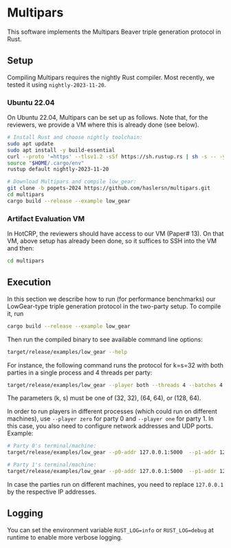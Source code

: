 # Multipars

This software implements the Multipars Beaver triple generation protocol in Rust.

## Setup

Compiling Multipars requires the nightly Rust compiler.
Most recently, we tested it using `nightly-2023-11-20`.

### Ubuntu 22.04

On Ubuntu 22.04, Multipars can be set up as follows.
Note that, for the reviewers, we provide a VM where this is already done (see below).

```bash
# Install Rust and choose nightly toolchain:
sudo apt update
sudo apt install -y build-essential
curl --proto '=https' --tlsv1.2 -sSf https://sh.rustup.rs | sh -s -- -y
source "$HOME/.cargo/env"
rustup default nightly-2023-11-20

# Download Multipars and compile low_gear:
git clone -b popets-2024 https://github.com/haslersn/multipars.git
cd multipars
cargo build --release --example low_gear
```

### Artifact Evaluation VM

In HotCRP, the reviewers should have access to our VM (Paper# 13).
On that VM, above setup has already been done, so it suffices to SSH into the VM and then:

```bash
cd multipars
```

## Execution

In this section we describe how to run (for performance benchmarks) our LowGear-type triple generation protocol in the two-party setup.
To compile it, run

```bash
cargo build --release --example low_gear
```

Then run the compiled binary to see available command line options:

```bash
target/release/examples/low_gear --help
```

For instance, the following command runs the protocol for k=s=32 with both parties in a single process and 4 threads per party:

```bash
target/release/examples/low_gear --player both --threads 4 --batches 4 -k32 -s32
```

The parameters (k, s) must be one of (32, 32), (64, 64), or (128, 64).

In order to run players in different processes (which could run on different machines), use `--player zero` for party 0 and `--player one` for party 1.
In this case, you also need to configure network addresses and UDP ports.
Example:

```bash
# Party 0's terminal/machine:
target/release/examples/low_gear --p0-addr 127.0.0.1:5000  --p1-addr 127.0.0.1:5001 --player zero

# Party 1's terminal/machine:
target/release/examples/low_gear --p0-addr 127.0.0.1:5000  --p1-addr 127.0.0.1:5001 --player one
```

In case the parties run on different machines, you need to replace `127.0.0.1` by the respective IP addresses.

## Logging

You can set the environment variable `RUST_LOG=info` or `RUST_LOG=debug` at runtime to enable more verbose logging.

